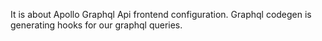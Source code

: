 It is about Apollo Graphql Api frontend configuration.
Graphql codegen is generating hooks for our graphql queries.

